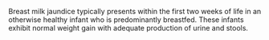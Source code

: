 Breast milk jaundice typically presents within the first two weeks of life in an otherwise healthy infant who is predominantly breastfed. These infants exhibit normal weight gain with adequate production of urine and stools.
